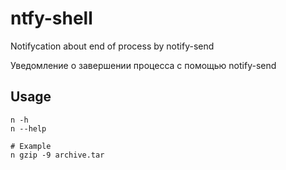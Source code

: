 # ntfy-shell
Notifycation about end of process by notify-send

Уведомление о завершении процесса с помощью notify-send

## Usage

```
n -h
n --help

# Example
n gzip -9 archive.tar
```
